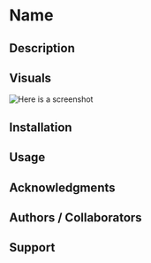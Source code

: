 # Name


## Description


## Visuals
![Here is a screenshot](xxxxxxxxxxx)


## Installation


## Usage


## Acknowledgments


## Authors / Collaborators


## Support


